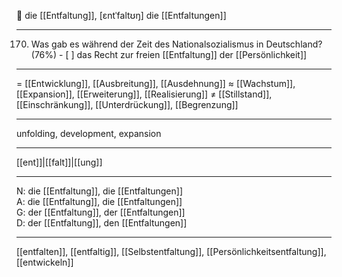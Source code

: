🌱 die [[Entfaltung]], [ɛntˈfaltʊŋ]
die [[Entfaltungen]]

---
170. Was gab es während der Zeit des Nationalsozialismus in Deutschland? (76%)
	- [ ] das Recht zur freien [[Entfaltung]] der [[Persönlichkeit]]

---
= [[Entwicklung]], [[Ausbreitung]], [[Ausdehnung]]
≈ [[Wachstum]], [[Expansion]], [[Erweiterung]], [[Realisierung]]
≠ [[Stillstand]], [[Einschränkung]], [[Unterdrückung]], [[Begrenzung]]

---
unfolding, development, expansion

---
[[ent]]|[[falt]]|[[ung]]

---
N: die [[Entfaltung]], die [[Entfaltungen]]  
A: die [[Entfaltung]], die [[Entfaltungen]]  
G: der [[Entfaltung]], der [[Entfaltungen]]  
D: der [[Entfaltung]], den [[Entfaltungen]]  

---
[[entfalten]], [[entfaltig]], [[Selbstentfaltung]], [[Persönlichkeitsentfaltung]], [[entwickeln]]